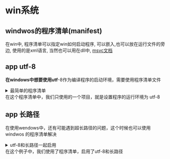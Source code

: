 # win系统

## windwos的程序清单(manifest)
在win中, 程序清单可以指定win如何启动程序, 可以嵌入,也可以放在运行文件的旁边,
使用的是xml语言, 当然也可以用在dll中,
[msvc文档](https://docs.microsoft.com/zh-cn/windows/win32/sbscs/manifest-files-reference?redirectedfrom=MSDN)



## app utf-8

**在windows中想要使用utf**-8作为编译程序的启动环境，需要使用程序清单文件  
<details>
<summary>最简单的程序清单</summary>

```xml
<?xml version="1.0" encoding="UTF-8" standalone="yes"?>
<assembly xmlns="urn:schemas-microsoft-com:asm.v1" manifestVersion="1.0">
    <application xmlns="urn:schemas-microsoft-com:asm.v3">
        <windowsSettings>
            <activeCodePage xmlns="http://schemas.microsoft.com/SMI/2019/WindowsSettings">UTF-8</activeCodePage>
        </windowsSettings>
    </application>
</assembly>
```

</details>
在这个程序清单中，我们只使用的一个项目，就是设置程序的运行环境为 utf-8 

## app 长路径
在使用wendows中，还有可能遇到超长路径的问题，这个时候也可以使用 windwos 的程序清单解决

<details>
<summary>utf-8和长路径一起启用</summary>

```xml
<?xml version="1.0" encoding="UTF-8" standalone="yes"?>
<assembly xmlns="urn:schemas-microsoft-com:asm.v1" manifestVersion="1.0">
    <application xmlns="urn:schemas-microsoft-com:asm.v3">
        <windowsSettings>
            <longPathAware xmlns="http://schemas.microsoft.com/SMI/2016/WindowsSettings">true</longPathAware>
            <activeCodePage xmlns="http://schemas.microsoft.com/SMI/2019/WindowsSettings">UTF-8</activeCodePage>
        </windowsSettings>
    </application>
</assembly>
```

</details>  
在这个例子中，我们使用了程序清单，启用了utf-8和长路径
